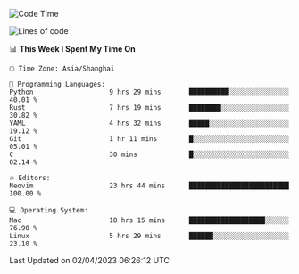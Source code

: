 <!--START_SECTION:waka-->
![Code Time](http://img.shields.io/badge/Code%20Time-1%2C272%20hrs%201%20min-blue)

![Lines of code](https://img.shields.io/badge/From%20Hello%20World%20I%27ve%20Written-107.1%20thousand%20lines%20of%20code-blue)

📊 **This Week I Spent My Time On** 

```text
🕑︎ Time Zone: Asia/Shanghai

💬 Programming Languages: 
Python                   9 hrs 29 mins       ██████████░░░░░░░░░░░░░░░   40.01 % 
Rust                     7 hrs 19 mins       ████████░░░░░░░░░░░░░░░░░   30.82 % 
YAML                     4 hrs 32 mins       █████░░░░░░░░░░░░░░░░░░░░   19.12 % 
Git                      1 hr 11 mins        █░░░░░░░░░░░░░░░░░░░░░░░░   05.01 % 
C                        30 mins             █░░░░░░░░░░░░░░░░░░░░░░░░   02.14 % 

🔥 Editors: 
Neovim                   23 hrs 44 mins      █████████████████████████   100.00 % 

💻 Operating System: 
Mac                      18 hrs 15 mins      ███████████████████░░░░░░   76.90 % 
Linux                    5 hrs 29 mins       ██████░░░░░░░░░░░░░░░░░░░   23.10 % 
```


 Last Updated on 02/04/2023 06:26:12 UTC
<!--END_SECTION:waka-->
